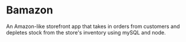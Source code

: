 # Bamazon
An Amazon-like storefront app that takes in orders from customers and depletes stock from the store's inventory using mySQL and node.

